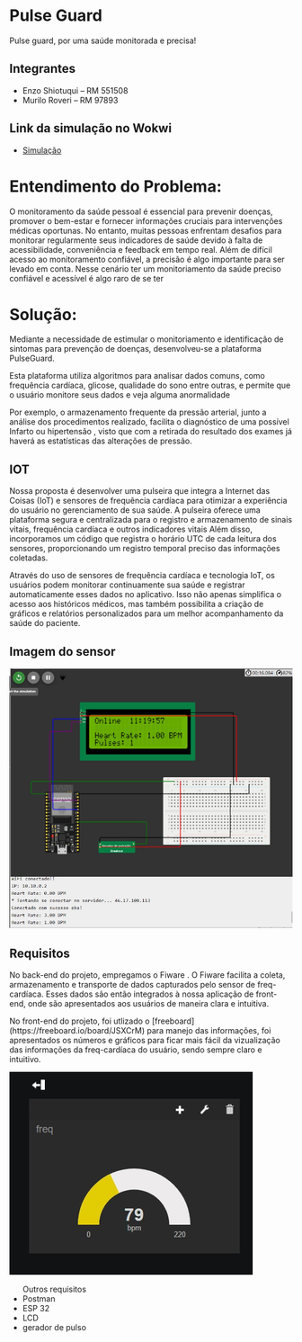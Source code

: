 
# Pulse Guard
Pulse guard, por uma saúde monitorada e precisa!

## Integrantes
- Enzo Shiotuqui  – RM 551508
- Murilo Roveri – RM 97893


## Link da simulação no Wokwi

- [Simulação](https://wokwi.com/projects/382736295727498241)

# Entendimento do Problema:
O monitoramento da saúde pessoal é essencial para prevenir doenças, promover o bem-estar e fornecer informações cruciais para intervenções médicas oportunas. No entanto, muitas pessoas enfrentam desafios para monitorar regularmente seus indicadores de saúde devido à falta de acessibilidade, conveniência e feedback em tempo real. Além de difícil acesso ao monitoramento confiável, a precisão é algo importante para ser  levado em conta. Nesse cenário ter um monitoriamento da saúde preciso confiável e acessível é algo raro de se ter 


# Solução:
<p>Mediante a necessidade de estimular o monitoriamento e identificação de sintomas para prevenção de doenças, desenvolveu-se a plataforma PulseGuard.</p>

<p>Esta plataforma utiliza algoritmos para analisar dados comuns, como frequência cardíaca, glicose, qualidade do sono entre outras, e permite que o usuário monitore seus dados e veja alguma anormalidade </p>

<p>Por exemplo, o armazenamento frequente da pressão arterial, junto a análise dos procedimentos realizado, facilita o diagnóstico de uma possível Infarto ou hipertensão , visto que com a retirada do resultado dos exames já haverá as estatísticas das alterações de pressão.</p>


## IOT
<p>Nossa proposta é desenvolver uma pulseira que integra a Internet das Coisas (IoT) e sensores de frequência cardíaca para otimizar a experiência do usuário no gerenciamento de sua saúde. A pulseira oferece uma plataforma segura e centralizada para o registro e armazenamento de sinais vitais, frequência cardíaca e outros indicadores vitais Além disso, incorporamos um código que registra o horário UTC de
cada leitura dos sensores, proporcionando um registro temporal preciso das informações coletadas.</p>

<p>Através do uso de sensores de frequência cardíaca e tecnologia IoT, os usuários podem monitorar continuamente sua saúde e registrar automaticamente esses dados no aplicativo. Isso não apenas simplifica o acesso aos históricos médicos, mas também possibilita a criação de gráficos e relatórios personalizados para um melhor acompanhamento da saúde do paciente.</p>


## Imagem do sensor 

![screenshot](print.jpeg)


## Requisitos

<p>No back-end do projeto, empregamos o Fiware . O Fiware facilita a coleta, armazenamento e transporte de dados capturados pelo sensor de freq-cardíaca. Esses dados são então integrados à nossa aplicação de front-end, onde são apresentados aos usuários de maneira clara e intuitiva.</p>

<p>No front-end do projeto, foi utlizado o [freeboard](https://freeboard.io/board/JSXCrM) para manejo das informações, foi apresentados os números e gráficos para ficar mais fácil da vizualização das informações da freq-cardíaca do usuário, sendo sempre claro e intuitivo.</p>

![screenshot](printgrap.jpeg)

<ul>
  Outros requisitos
  <li>Postman</li>
  <li>ESP 32</li>
  <li>LCD</li>
  <li>gerador de pulso</li>
</ul>
